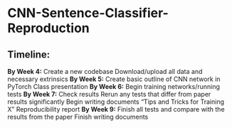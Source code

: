 # CNN-Sentence-Classifier-Reproduction

## Timeline:
**By Week 4:** 
Create a new codebase
Download/upload all data and necessary extrinsics
**By Week 5:**
Create basic outline of CNN network in PyTorch
Class presentation
**By Week 6:** 
Begin training networks/running tests 
**By Week 7:** 
Check results
Rerun any tests that differ from paper results significantly
Begin writing documents
“Tips and Tricks for Training X”
Reproducibility report
**By Week 9:** 
Finish all tests and compare with the results from the paper
Finish writing documents
